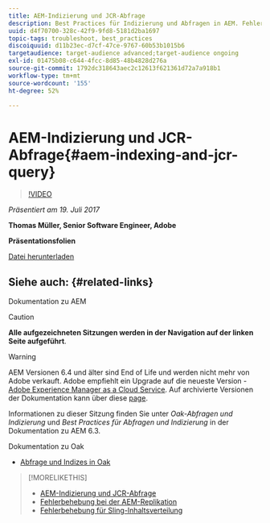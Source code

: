 ```yaml
---
title: AEM-Indizierung und JCR-Abfrage
description: Best Practices für Indizierung und Abfragen in AEM. Fehlerbehebung bei Abfrageproblemen in AEM und Konfiguration und Verwaltung von Indizes.
uuid: d4f70700-328c-42f9-9fd8-5181d2ba1697
topic-tags: troubleshoot, best_practices
discoiquuid: d11b23ec-d7cf-47ce-9767-60b53b1015b6
targetaudience: target-audience advanced;target-audience ongoing
exl-id: 01475b08-c644-4fcc-8d85-48b4828d276a
source-git-commit: 1792dc318643aec2c12613f621361d72a7a918b1
workflow-type: tm+mt
source-wordcount: '155'
ht-degree: 52%

---
```


# AEM-Indizierung und JCR-Abfrage{#aem-indexing-and-jcr-query}

>[!VIDEO](https://video.tv.adobe.com/v/19133/?quality=9)

*Präsentiert am 19. Juli 2017*

**Thomas Müller, Senior Software Engineer, Adobe**

**Präsentationsfolien**

[Datei herunterladen](assets/aem-gems-aem-indexing-and-jcr-query.pdf)

## Siehe auch: {#related-links}

Dokumentation zu AEM

>[!CAUTION]
>
>**Alle aufgezeichneten Sitzungen werden in der Navigation auf der linken Seite aufgeführt**.

>[!WARNING]
>
>AEM Versionen 6.4 und älter sind End of Life und werden nicht mehr von Adobe verkauft.  Adobe empfiehlt ein Upgrade auf die neueste Version - [Adobe Experience Manager as a Cloud Service](https://experienceleague.adobe.com/docs/experience-manager-cloud-service.html?lang=de).  Auf archivierte Versionen der Dokumentation kann über diese [page](https://experienceleague.adobe.com/docs/experience-manager-release-information/aem-release-updates/previous-updates/aem-previous-versions.html?lang=de).
>
>Informationen zu dieser Sitzung finden Sie unter *Oak-Abfragen und Indizierung* und *Best Practices für Abfragen und Indizierung* in der Dokumentation zu AEM 6.3.

Dokumentation zu Oak

* [Abfrage und Indizes in Oak](https://experienceleague.adobe.com/docs/experience-manager-65/deploying/deploying/queries-and-indexing.html?lang=de)

<!--
[Get back to the Overview](https://helpx.adobe.com/experience-manager/kt/eseminars/gems/aem-index.html)
-->

>[!MORELIKETHIS]
>
>* [AEM-Indizierung und JCR-Abfrage](aem-indexing-jcr-query.md)
>* [Fehlerbehebung bei der AEM-Replikation](aem-troubleshooting-aem-replication.md)
>* [Fehlerbehebung für Sling-Inhaltsverteilung](aem-troubleshooting-sling.md)
<!-- 
>* linking to helpx, removed for now [Adobe Experience Manager: AEM 6.x Maintenance Tasks](https://helpx.adobe.com/experience-manager/kt/eseminars/ccoo-aem-Aug-register.html)
-->
